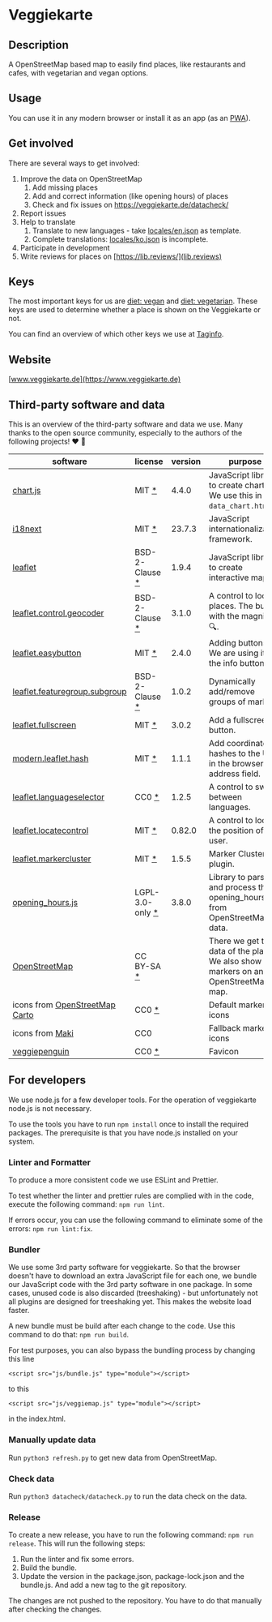 # Veggiekarte

## Description

A OpenStreetMap based map to easily find places, like restaurants and cafes, with vegetarian and vegan options.

## Usage

You can use it in any modern browser or install it as an app (as an [PWA](https://en.wikipedia.org/wiki/Progressive_web_application)).

## Get involved

There are several ways to get involved:

1. Improve the data on OpenStreetMap
   1. Add missing places
   2. Add and correct information (like opening hours) of places
   3. Check and fix issues on <https://veggiekarte.de/datacheck/>
2. Report issues
3. Help to translate
   1. Translate to new languages - take [locales/en.json](locales/en.json) as template.
   2. Complete translations: [locales/ko.json](locales/ko.json) is incomplete.
4. Participate in development
5. Write reviews for places on [https://lib.reviews/](lib.reviews)

## Keys

The most important keys for us are [diet: vegan](https://wiki.openstreetmap.org/wiki/DE:Key:diet:vegan) and [diet: vegetarian](https://wiki.openstreetmap.org/wiki/DE:Key:diet:vegetarian). These keys are used to determine whether a place is shown on the Veggiekarte or not.

You can find an overview of which other keys we use at [Taginfo](https://taginfo.openstreetmap.org/projects/veggiekarte#tags).

## Website

[www.veggiekarte.de](https://www.veggiekarte.de)

## Third-party software and data

This is an overview of the third-party software and data we use. Many thanks to the open source community, especially to the authors of the following projects! ❤️ 🍻

| software                                                                                   | license                                                                                                          | version | purpose                                                                                |
| ------------------------------------------------------------------------------------------ | ---------------------------------------------------------------------------------------------------------------- | ------- | -------------------------------------------------------------------------------------- |
| [chart.js](https://github.com/chartjs/Chart.js)                                            | MIT [\*](https://github.com/chartjs/Chart.js/blob/master/LICENSE.md)                                             | 4.4.0   | JavaScript library to create charts. We use this in the `data_chart.html`.             |
| [i18next](https://github.com/i18next/i18next)                                              | MIT [\*](https://github.com/i18next/i18next/blob/master/LICENSE)                                                 | 23.7.3  | JavaScript internationalization framework.                                             |
| [leaflet](https://github.com/Leaflet/Leaflet/)                                             | BSD-2-Clause [\*](https://github.com/Leaflet/Leaflet/blob/master/LICENSE)                                        | 1.9.4   | JavaScript library to create interactive maps.                                         |
| [leaflet.control.geocoder](https://github.com/perliedman/leaflet-control-geocoder/)        | BSD-2-Clause [\*](https://github.com/perliedman/leaflet-control-geocoder/blob/master/LICENSE)                    | 3.1.0   | A control to locate places. The button with the magnifier 🔍.                          |
| [leaflet.easybutton](https://github.com/CliffCloud/Leaflet.EasyButton)                     | MIT [\*](https://github.com/CliffCloud/Leaflet.EasyButton/blob/master/LICENSE)                                   | 2.4.0   | Adding buttons. We are using it for the info button.                                   |
| [leaflet.featuregroup.subgroup](https://github.com/ghybs/Leaflet.FeatureGroup.SubGroup)    | BSD-2-Clause [\*](https://github.com/ghybs/Leaflet.FeatureGroup.SubGroup/blob/master/LICENSE)                    | 1.0.2   | Dynamically add/remove groups of markers.                                              |
| [leaflet.fullscreen](https://github.com/brunob/leaflet.fullscreen)                         | MIT [\*](https://github.com/brunob/leaflet.fullscreen/blob/master/LICENSE)                                       | 3.0.2   | Add a fullscreen button.                                                               |
| [modern.leaflet.hash](https://github.com/qgustavor/modern-leaflet-hash)                    | MIT [\*](https://github.com/qgustavor/modern-leaflet-hash/blob/master/LICENSE.md)                                | 1.1.1   | Add coordinate hashes to the URL in the browser address field.                         |
| [leaflet.languageselector](https://github.com/KristjanESPERANTO/Leaflet.LanguageSelector/) | CC0 [\*](https://github.com/KristjanESPERANTO/Leaflet.LanguageSelector/blob/master/LICENSE)                      | 1.2.5   | A control to switch between languages.                                                 |
| [leaflet.locatecontrol](https://github.com/domoritz/leaflet-locatecontrol/)                | MIT [\*](https://github.com/domoritz/leaflet-locatecontrol/blob/gh-pages/LICENSE)                                | 0.82.0  | A control to locate the position of the user.                                          |
| [leaflet.markercluster](https://github.com/KristjanESPERANTO/Leaflet.markercluster)        | MIT [\*](https://github.com/KristjanESPERANTO/Leaflet.markercluster/blob/main/LICENCE.md)                        | 1.5.5   | Marker Clustering plugin.                                                              |
| [opening_hours.js](https://github.com/opening-hours/opening_hours.js)                      | LGPL-3.0-only [\*](https://github.com/opening-hours/opening_hours.js/blob/master/LICENSES/LGPL-3.0-or-later.txt) | 3.8.0   | Library to parse and process the opening_hours tag from OpenStreetMap data.            |
| [OpenStreetMap](https://www.openstreetmap.org)                                             | CC BY-SA [\*](https://www.openstreetmap.org/copyright)                                                           |         | There we get the data of the places. We also show the markers on an OpenStreetMap map. |
| icons from [OpenStreetMap Carto](https://github.com/gravitystorm/openstreetmap-carto)      | CC0 [\*](https://github.com/gravitystorm/openstreetmap-carto/blob/master/LICENSE.txt)                            |         | Default marker icons                                                                   |
| icons from [Maki](https://labs.mapbox.com/maki-icons/)                                     | CC0                                                                                                              |         | Fallback marker icons                                                                  |
| [veggiepenguin](https://openclipart.org/detail/189178/veggiepenguin)                       | CC0 [\*](https://openclipart.org/share)                                                                          |         | Favicon                                                                                |

## For developers

We use node.js for a few developer tools. For the operation of veggiekarte node.js is not necessary.

To use the tools you have to run `npm install` once to install the required packages. The prerequisite is that you have node.js installed on your system.

### Linter and Formatter

To produce a more consistent code we use ESLint and Prettier.

To test whether the linter and prettier rules are complied with in the code, execute the following command: `npm run lint`.

If errors occur, you can use the following command to eliminate some of the errors: `npm run lint:fix`.

### Bundler

We use some 3rd party software for veggiekarte. So that the browser doesn't have to download an extra JavaScript file for each one, we bundle our JavaScript code with the 3rd party software in one package. In some cases, unused code is also discarded (treeshaking) - but unfortunately not all plugins are designed for treeshaking yet. This makes the website load faster.

A new bundle must be build after each change to the code. Use this command to do that: `npm run build`.

For test purposes, you can also bypass the bundling process by changing this line

`<script src="js/bundle.js" type="module"></script>`

to this

`<script src="js/veggiemap.js" type="module"></script>`

in the index.html.

### Manually update data

Run `python3 refresh.py` to get new data from OpenStreetMap.

### Check data

Run `python3 datacheck/datacheck.py` to run the data check on the data.

### Release

To create a new release, you have to run the following command: `npm run release`. This will run the following steps:

1. Run the linter and fix some errors.
2. Build the bundle.
3. Update the version in the package.json, package-lock.json and the bundle.js. And add a new tag to the git repository.

The changes are not pushed to the repository. You have to do that manually after checking the changes.
